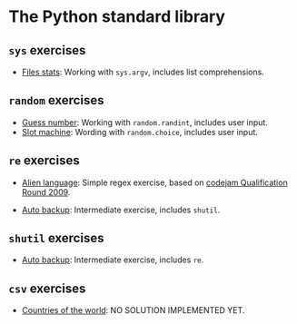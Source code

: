 The Python standard library
===========================

## ```sys``` exercises

- [Files stats](https://github.com/Nagasaki45/exerpy/blob/master/standard_library/files_stats.md): Working with ```sys.argv```, includes list comprehensions.


## ```random``` exercises

- [Guess number](https://github.com/Nagasaki45/exerpy/blob/master/standard_library/guess_number.md): Working with ```random.randint```, includes user input.
- [Slot machine](https://github.com/Nagasaki45/exerpy/blob/master/standard_library/slot_machine.md): Wording with ```random.choice```, includes user input.

## ```re``` exercises

- [Alien language](https://github.com/Nagasaki45/exerpy/blob/master/standard_library/alien_language.md): Simple regex exercise, based on [codejam Qualification Round 2009](https://code.google.com/codejam/contest/90101/dashboard).

- [Auto backup](https://github.com/Nagasaki45/exerpy/blob/master/standard_library/auto_backup.md): Intermediate exercise, includes ```shutil```.

## ```shutil``` exercises

- [Auto backup](https://github.com/Nagasaki45/exerpy/blob/master/standard_library/auto_backup.md): Intermediate exercise, includes ```re```.

## ```csv``` exercises

- [Countries of the world](https://github.com/Nagasaki45/exerpy/blob/master/standard_library/cow.md): NO SOLUTION IMPLEMENTED YET.
